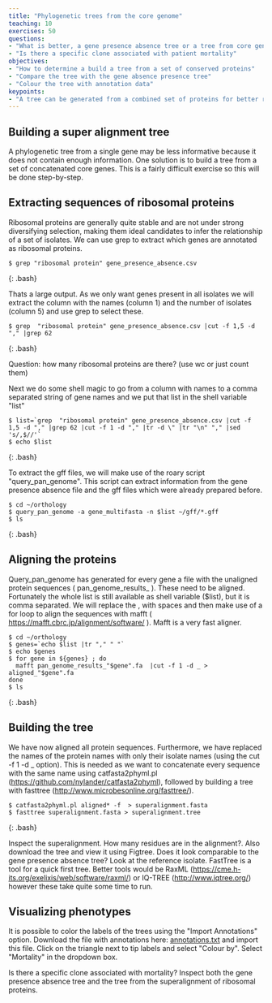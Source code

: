 ```yaml
---
title: "Phylogenetic trees from the core genome"
teaching: 10
exercises: 50
questions:
- "What is better, a gene presence absence tree or a tree from core genes/proteins"
- "Is there a specific clone associated with patient mortality"
objectives:
- "How to determine a build a tree from a set of conserved proteins"
- "Compare the tree with the gene absence presence tree"
- "Colour the tree with annotation data"
keypoints:
- "A tree can be generated from a combined set of proteins for better resolution"
---
```


## Building a super alignment tree

A phylogenetic tree from a single gene may be less informative because it does not contain enough information. One solution is to build a tree from a set of concatenated core genes. This is a fairly difficult exercise so this will be done step-by-step.

## Extracting sequences of ribosomal proteins

Ribosomal proteins are generally quite stable and are not under strong diversifying selection, making them ideal candidates to infer the relationship of a set of isolates. We can use grep to extract which genes are annotated as ribosomal proteins.

~~~
$ grep "ribosomal protein" gene_presence_absence.csv
~~~
{: .bash}

Thats a large output. As we only want genes present in all isolates we will extract the column with the names (column 1) and the number of isolates (column 5) and use grep to select these. 

~~~
$ grep  "ribosomal protein" gene_presence_absence.csv |cut -f 1,5 -d "," |grep 62
~~~
{: .bash}

Question: how many ribosomal proteins are there? (use wc or just count them)

Next we do some shell magic to go from a column with names to a comma separated string of gene names and we put that list in the shell variable "list"

~~~
$ list=`grep  "ribosomal protein" gene_presence_absence.csv |cut -f 1,5 -d "," |grep 62 |cut -f 1 -d "," |tr -d \" |tr "\n" "," |sed 's/,$//'`
$ echo $list
~~~
{: .bash}

To extract the gff files, we will make use of the roary script "query_pan_genome". This script can extract information from the gene presence absence file and the gff files which were already prepared before. 

~~~
$ cd ~/orthology
$ query_pan_genome -a gene_multifasta -n $list ~/gff/*.gff
$ ls
~~~
{: .bash}

## Aligning the proteins

Query_pan_genome has generated for every gene a file with the unaligned protein sequences ( pan_genome_results_<protein> ). These need to be aligned. Fortunately the whole list is still available as shell variable ($list), but it is comma separated. We will replace the , with spaces and then make use of a for loop to align the sequences with mafft ( https://mafft.cbrc.jp/alignment/software/ ). Mafft is a very fast aligner. 
  
  ~~~
$ cd ~/orthology
$ genes=`echo $list |tr "," " "`
$ echo $genes
$ for gene in ${genes} ; do 
    mafft pan_genome_results_"$gene".fa  |cut -f 1 -d _ > aligned_"$gene".fa
  done
$ ls
  ~~~
{: .bash} 

## Building the tree

We have now aligned all protein sequences. Furthermore, we have replaced the names of the protein names with only their isolate names (using the cut -f 1 -d _ option). This is needed as we want to concatenate every sequence with the same name using catfasta2phyml.pl (https://github.com/nylander/catfasta2phyml), followed by building a tree with fasttree (http://www.microbesonline.org/fasttree/).

~~~
$ catfasta2phyml.pl aligned* -f  > superalignment.fasta
$ fasttree superalignment.fasta > superalignment.tree
~~~
{: .bash} 

Inspect the superalignment. How many residues are in the alignment?. Also download the tree and view it using Figtree. Does it look comparable to the gene presence absence tree?  Look at the reference isolate. FastTree is a tool for a quick first tree. Better tools would be RaxML (https://cme.h-its.org/exelixis/web/software/raxml/) or IQ-TREE (http://www.iqtree.org/) however these take quite some time to run.

## Visualizing phenotypes

It is possible to color the labels of the trees using the "Import Annotations" option. Download the file with annotations here: [annotations.txt](../files/annotations.txt) and import this file. Click on the triangle next to tip labels and select "Colour by". Select "Mortality" in the dropdown box. 

Is there a specific clone associated with mortality? Inspect both the gene presence absence tree and the tree from the superalignment of ribosomal proteins. 


